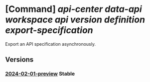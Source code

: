 # [Command] _api-center data-api workspace api version definition export-specification_

Export an API specification asynchronously.

## Versions

### [2024-02-01-preview](/Resources/data-plane/apicenter.dataapi/L3dvcmtzcGFjZXMve30vYXBpcy97fS92ZXJzaW9ucy97fS9kZWZpbml0aW9ucy97fTpleHBvcnRzcGVjaWZpY2F0aW9u/2024-02-01-preview.xml) **Stable**

<!-- data-plane:apicenter.dataapi /workspaces/{}/apis/{}/versions/{}/definitions/{}:exportspecification 2024-02-01-preview -->
